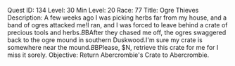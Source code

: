 Quest ID: 134
Level: 30
Min Level: 20
Race: 77
Title: Ogre Thieves
Description: A few weeks ago I was picking herbs far from my house, and a band of ogres attacked me!I ran, and I was forced to leave behind a crate of precious tools and herbs.$B$BAfter they chased me off, the ogres swaggered back to the ogre mound in southern Duskwood.I'm sure my crate is somewhere near the mound.$B$BPlease, $N, retrieve this crate for me for I miss it sorely.
Objective: Return Abercrombie's Crate to Abercrombie.
